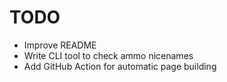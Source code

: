 # TODO

- Improve README
- Write CLI tool to check ammo nicenames
- Add GitHub Action for automatic page building
